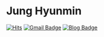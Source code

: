 # Jung Hyunmin


[![Hits](https://hits.seeyoufarm.com/api/count/incr/badge.svg?url=https%3A%2F%2Fgithub.com%2Fhyunmindev&count_bg=%2300A4FF&title_bg=%23555555&icon=humblebundle.svg&icon_color=%23FFFFFF&title=yunmin%27s+View&edge_flat=false)](https://hits.seeyoufarm.com)
[![Gmail Badge](https://img.shields.io/badge/Gmail-d14836?style=flat-square&logo=Gmail&logoColor=white&link=mailto:jung@hyunmin.dev)](mailto:jung@hyunmin.dev)
[![Blog Badge](http://img.shields.io/badge/-Blog-brightgreen?style=flat-square&logo=3F7722&link=https://blog.hyunmin.dev)](https://blog.hyunmin.dev)

